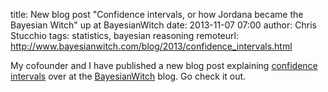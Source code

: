 title: New blog post "Confidence intervals, or how Jordana became the Bayesian Witch" up at BayesianWitch
date: 2013-11-07 07:00
author: Chris Stucchio
tags: statistics, bayesian reasoning
remoteurl: http://www.bayesianwitch.com/blog/2013/confidence_intervals.html





My cofounder and I have published a new blog post explaining [confidence intervals](http://www.bayesianwitch.com/blog/2013/confidence_intervals.html) over at the [BayesianWitch](http://www.bayesianwitch.com/) blog. Go check it out.


